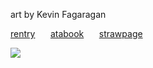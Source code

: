 art by Kevin Fagaragan

[rentry](https://rentry.co/snipes) ⠀⠀[atabook](https://snipes.atabook.org) ⠀⠀[strawpage](https://huntsmansniper.straw.page/)


![](https://files.catbox.moe/526rpf.gif)
